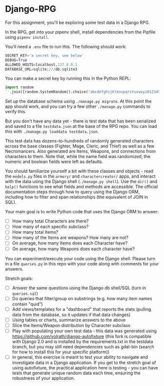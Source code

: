 # Django-RPG


For this assignment, you'll be exploring some test data in a Django RPG.

In the RPG, get into your pipenv shell, install dependencies from the Pipfile
using `pipenv install`.

You'll need a `.env` file to run this. The following should work:

```python
SECRET_KEY='a secret key, see below'
DEBUG=True
ALLOWED_HOSTS=localhost,127.0.0.1
DATABASE_URL=sqlite:///db.sqlite3
```

You can make a secret key by running this in the Python REPL:

```python
import random
''.join([random.SystemRandom().choice('abcdefghijklmnopqrstuvwxyz0123456789!@#$%^&*(-_=+)') for i in range(50)]) # All one line!
```

Set up the database schema using `./manage.py migrate`. At this point the app
should work, and you can try a few other `./manage.py` commands to verify this.

But you don't have any data yet - there is test data that has been serialized
and saved to a file `testdata.json` at the base of the RPG repo. You can load
this with `./manage.py loaddata testdata.json`.

This test data has dozens-to-hundreds of randomly generated characters across
the base classes (Fighter, Mage, Cleric, and Thief) as well as a few
Necromancers. Also generated are Items, Weapons, and connections from characters
to them. Note that, while the name field was randomized, the numeric and boolean
fields were left as defaults.

You should familiarize yourself a bit with these classes and objects - read the
`models.py` files in the `armory/` and `charactercreator/` apps, and interact
with the data using the Django shell (`./manage.py shell`). Use the `dir()` and
`help()` functions to see what fields and methods are accessible. The official
documentation steps through how to query using the Django ORM, including how to
filter and span relationships (the equivalent of JOIN in SQL).

Your main goal is to write Python code that uses the Django ORM to answer:

* [ ] How many total Characters are there?
* [ ] How many of each specific subclass?
* [ ] How many total Items?
* [ ] How many of the Items are weapons? How many are not?
* [ ] On average, how many Items does each Character have?
* [ ] On average, how many Weapons does each character have?

You can experiment/execute your code using the Django shell. Please turn in a
file `queries.py` in this repo with your code along with comments for your
answers.

Stretch goals:

* [ ] Answer the same questions using the Django db shell/SQL (turn in
  `queries.sql`)
* [ ] Do queries that filter/group on substrings (e.g. how many item names
  contain "quid")
* [ ] Add views/templates for a "dashboard" that reports the stats (pulling data
  from the database, so it updates if that data changes)
* [ ] Using tables or charts, summarize answers to the above
* [ ] Slice the Items/Weapon distribution by Character subclass
* [ ] Play with populating your own test data - this data was generated using
  https://github.com/volrath/django-autofixture (this fork is compatible with
  Django 2.0 and is installed by the requirements.txt in the testdata branch,
  but you may still need dependencies such as gdal-bin (search for how to
  install this for your specific platform))
* [ ] In general, this exercise is meant to test your ability to navigate and
  investigate data in a Django application. If you get to the stretch goal of
  using autofixture, the practical application here is testing - you can have
  tests that generate unique random data each time, ensuring the robustness of
  your application.
